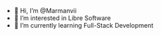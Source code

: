 - 👋 Hi, I’m @Marmanvii
- 👀 I’m interested in Libre Software
- 🌱 I’m currently learning Full-Stack Development

<!---
Marmanvii/Marmanvii is a ✨ special ✨ repository because its `README.md` (this file) appears on your GitHub profile.
You can click the Preview link to take a look at your changes.
--->
